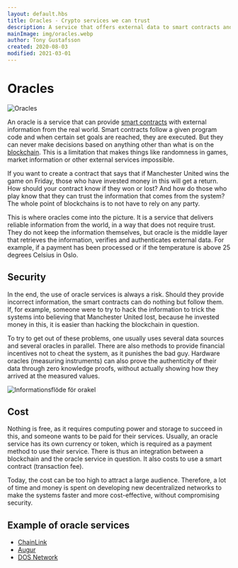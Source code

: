```yaml
---
layout: default.hbs
title: Oracles - Crypto services we can trust
description: A service that offers external data to smart contracts and blockchains in a reliable way.
mainImage: img/oracles.webp
author: Tony Gustafsson
created: 2020-08-03
modified: 2021-03-01
---
```


# Oracles

![Oracles](/img/oracles.webp 'Oracles')

An oracle is a service that can provide [smart contracts](/technology/smart-contracts.html) with external information from the real world. Smart contracts follow a given program code and when certain set goals are reached, they are executed. But they can never make decisions based on anything other than what is on the [blockchain](/technology/blockchains.html). This is a limitation that makes things like randomness in games, market information or other external services impossible.

If you want to create a contract that says that if Manchester United wins the game on Friday, those who have invested money in this will get a return. How should your contract know if they won or lost? And how do those who play know that they can trust the information that comes from the system? The whole point of blockchains is to not have to rely on any party.

This is where oracles come into the picture. It is a service that delivers reliable information from the world, in a way that does not require trust. They do not keep the information themselves, but oracle is the middle layer that retrieves the information, verifies and authenticates external data. For example, if a payment has been processed or if the temperature is above 25 degrees Celsius in Oslo.

## Security

In the end, the use of oracle services is always a risk. Should they provide incorrect information, the smart contracts can do nothing but follow them. If, for example, someone were to try to hack the information to trick the systems into believing that Manchester United lost, because he invested money in this, it is easier than hacking the blockchain in question.

To try to get out of these problems, one usually uses several data sources and several oracles in parallel. There are also methods to provide financial incentives not to cheat the system, as it punishes the bad guy. Hardware oracles (measuring instruments) can also prove the authenticity of their data through zero knowledge proofs, without actually showing how they arrived at the measured values.

![Informationsflöde för orakel](/img/oracles-info.webp 'Informationsflöde för orakel')

## Cost

Nothing is free, as it requires computing power and storage to succeed in this, and someone wants to be paid for their services. Usually, an oracle service has its own currency or token, which is required as a payment method to use their service. There is thus an integration between a blockchain and the oracle service in question. It also costs to use a smart contract (transaction fee).

Today, the cost can be too high to attract a large audience. Therefore, a lot of time and money is spent on developing new decentralized networks to make the systems faster and more cost-effective, without compromising security.

## Example of oracle services

-   [ChainLink](https://chain.link/)
-   [Augur](https://augur.net/)
-   [DOS Network](https://dos.network/)
